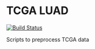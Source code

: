 # TCGA LUAD

[![Build Status](https://travis-ci.org/shilab/tcga_tools.svg)](https://travis-ci.org/shilab/tcga_tools)

Scripts to preprocess TCGA data
